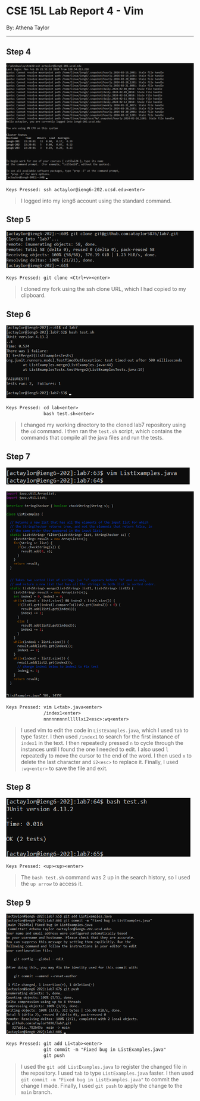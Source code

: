 # CSE 15L Lab Report 4 - Vim
By: Athena Taylor

***

## Step 4

![Image](lab7-step4.png)

```
Keys Pressed: ssh actaylor@ieng6-202.ucsd.edu<enter>
```

> I logged into my ieng6 account using the standard command.


## Step 5

![Image](lab7-step5.png)

```
Keys Pressed: git clone <Ctrl+v><enter>
```

> I cloned my fork using the ssh clone URL, which I had copied to my clipboard.

## Step 6

![Image](lab7-step6.png)

```
Keys Pressed: cd lab<enter>
              bash test.sh<enter>
```

> I changed my working directory to the cloned lab7 repository using the `cd` command. I then ran the `test.sh` script, which contains the commands that compile all the java files and run the tests.


## Step 7

![Image](lab7-step7-1.png)

![Image](lab7-step7-2.png)

```
Keys Pressed: vim L<tab>.java<enter>
              /index1<enter>
              nnnnnnnnnlllllxi2<esc>:wq<enter>
```

> I used vim to edit the code in `ListExamples.java`, which I used `tab` to type faster. I then used `/index1` to search for the first instance of `index1` in the text. I then repeatedly pressed `n` to cycle through
> the instances until I found the one I needed to edit. I also used `l` repeatedly to move the cursor to the end of the word. I then used `x` to delete the last character and `i2<esc>` to replace it. Finally, I used
> `:wq<enter>` to save the file and exit.

## Step 8

![Image](lab7-step8.png)

```
Keys Pressed: <up><up><enter>
```

> The `bash test.sh` command was 2 up in the search history, so I used the `up arrow` to access it.

## Step 9

![Image](lab7-step9.png)

```
Keys Pressed: git add Li<tab><enter>
              git commit -m "Fixed bug in ListExamples.java"
              git push
```

> I used the `git add ListExamples.java` to register the changed file in the repository. I used `tab` to type `ListExamples.java` faster. I then used `git commit -m "Fixed bug in ListExamples.java"`
> to commit the change I made. Finally, I used `git push` to apply the change to the `main` branch.
